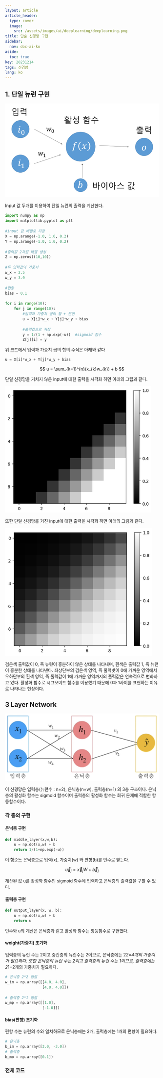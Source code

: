 ```yaml
---
layout: article
article_header:
  type: cover
  image:
    src: /assets/images/ai/deeplearning/deeplearning.png
title: 단순 신경망 구현
sidebar:
  nav: doc-ai-ko
aside:
  toc: true
key: 20231214
tags: 신경망
lang: ko
---
```


## 1. 단일 뉴런 구현
![Image](/assets/images/ai/deeplearning/single_neural.png)

Input 값 두개를 이용하여 단일 뉴런의 출력을 계산한다.
```python
import numpy as np
import matplotlib.pyplot as plt

#input 값 배열로 저장
X = np.arange(-1.0, 1.0, 0.2)
Y = np.arange(-1.0, 1.0, 0.2)

#출력값 2차원 배열 생성
Z = np.zeros((10,10))

#두 입력값의 가중치
w_x = 2.5
w_y = 3.0

#편향
bias = 0.1

for i in range(10):
    for j in range(10):
        #입력과 가중치 곱의 합 + 편현
        u = X[i]*w_x + Y[j]*w_y + bias

        #출력값으로 저장
        y = 1/(1 + np.exp(-u))  #sigmoid 함수
        Z[j][i] = y
```
위 코드에서 입력과 가중치 곱의 합의 수식은 아래와 같다
```python
u = X[i]*w_x + Y[j]*w_y + bias
```
$$
u = \sum_{k=1}^{n}(x_{k}w_{k}) + b
$$

단일 신경망을 거치지 않은 input에 대한 출력을 시각화 하면 아래의 그립과 같다.

![Image](/assets/images/ai/deeplearning/origin_output.png)

또한 단일 신경망를 거친 input에 대한 출력을 시각화 하면 아래의 그림과 같다.

![Image](/assets/images/ai/deeplearning/single_neural_output.png)

검은색 출력값이 0, 즉 뉴련이 흥분하이 않은 상태를 나타내며, 흰색은 출력값 1, 즉 뉴런이 흥분한 상태를 나타낸다.
좌상단부의 검은색 영역, 즉 풀력밧이 0에 가까운 영역에서 우하단부의 흰색 영역, 즉 풀력값이 1에 가까운 영역까지의 풀력값은 연속적으로 변화하고 있다.
활성화 함수로 시그모이드 함수를 이용했기 때문에 0과 1사이를 표현하는 이유로 나타나는 현상이다.

## 3 Layer Network
![Image](/assets/images/ai/deeplearning/3_layer_network.png)

이 신경망은 입력층(뉴런수 : n=2), 은닉층(n=w), 출력층(n=1) 의 3층 구조이다. 은닉층의 활성화 함수는 sigmoid 함수이며 출력층의 활성화 함수는 회귀 문제에 적합한 항등함수이다.

### 각 층의 구현
#### 은닉층 구현
```python
def middle_layer(x,w,b):
    u = np.dot(x,w) + b
    return 1/(1+np.exp(-u))
```
이 함순느 은닉층으로 입력(x), 가중치(w) 와 편향(b)를 인수로 받는다.

$$
\vec{u}_{j} = \vec{x}_{j}W + \vec{b}_{j}
$$

계산된 값 u를 활성화 함수인 sigmoid 함수에 입력하고 은닉층의 출력값을 구할 수 있다.

#### 출력층 구현
```python
def output_layer(x, w, b):
    u = np.dot(x,w) + b
    return u
```
인수와 u의 계산은 은닉층과 같고 활성화 함수는 항등함수로 구현했다.

#### weight(가중치) 초기화
입력층의 뉴런 수는 2이고 중간층의 뉴런수는 2이므로, 은닉층에는 2*2=4개의 가중치가 필요하다. 또한 은닉층의 뉴런 수는 2이고 출력층의 뉴런 수는 1이므로, 출력층에는 2*1=2개의 가중치가 필요하다.
```python
# 은닉층 2*2 행렬
w_im = np.array([[4.0, 4.0],
                 [4.0, 4.0]])

# 출력층 2*1 행렬
w_mp = np.array([[1.0],
                 [-1.0]])
```

#### bias(편향) 초기화
편항 수는 뉴런의 수와 일치하므로 은닉층에는 2개, 출력층에는 1개의 편항이 필요하다.
```python
# 은닉층
b_im = np.array([3.0, -3.0])
# 출력층
b_mo = np.array([0.1])
```

### 전체 코드
```python

```

